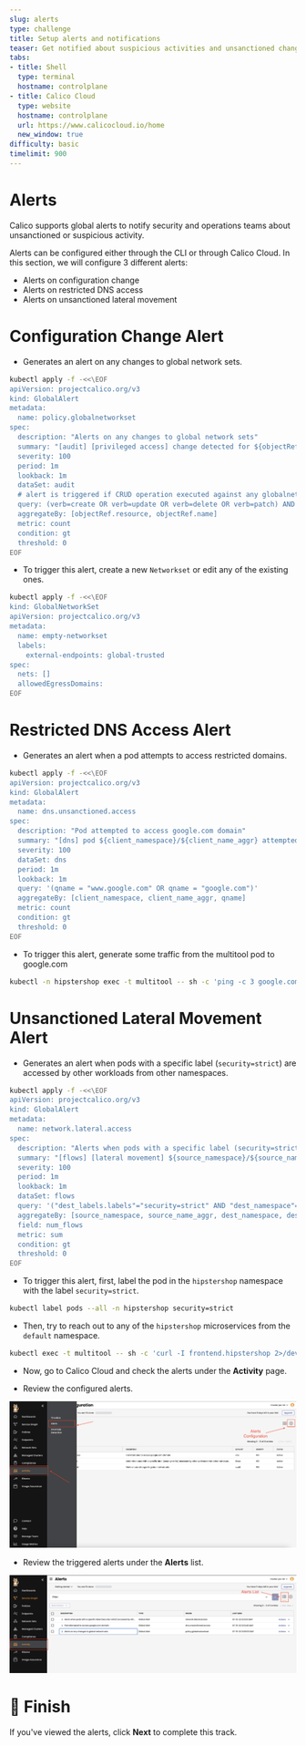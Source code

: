 ```yaml
---
slug: alerts
type: challenge
title: Setup alerts and notifications
teaser: Get notified about suspicious activities and unsanctioned changes in real-time
tabs:
- title: Shell
  type: terminal
  hostname: controlplane
- title: Calico Cloud
  type: website
  hostname: controlplane
  url: https://www.calicocloud.io/home
  new_window: true
difficulty: basic
timelimit: 900
---
```

Alerts
===============

Calico supports global alerts to notify security and operations teams about unsanctioned or suspicious activity.

Alerts can be configured either through the CLI or through Calico Cloud. In this section, we will configure 3 different alerts:

- Alerts on configuration change
- Alerts on restricted DNS access
- Alerts on unsanctioned lateral movement

Configuration Change Alert
===============
- Generates an alert on any changes to global network sets.

```bash
kubectl apply -f -<<\EOF
apiVersion: projectcalico.org/v3
kind: GlobalAlert
metadata:
  name: policy.globalnetworkset
spec:
  description: "Alerts on any changes to global network sets"
  summary: "[audit] [privileged access] change detected for ${objectRef.resource} ${objectRef.name}"
  severity: 100
  period: 1m
  lookback: 1m
  dataSet: audit
  # alert is triggered if CRUD operation executed against any globalnetworkset
  query: (verb=create OR verb=update OR verb=delete OR verb=patch) AND "objectRef.resource"=globalnetworksets
  aggregateBy: [objectRef.resource, objectRef.name]
  metric: count
  condition: gt
  threshold: 0
EOF
```

- To trigger this alert, create a new `Networkset` or edit any of the existing ones.

```bash
kubectl apply -f -<<\EOF
kind: GlobalNetworkSet
apiVersion: projectcalico.org/v3
metadata:
  name: empty-networkset
  labels:
    external-endpoints: global-trusted
spec:
  nets: []
  allowedEgressDomains:
EOF
```


Restricted DNS Access Alert
===============
- Generates an alert when a pod attempts to access restricted domains.

```bash
kubectl apply -f -<<\EOF
apiVersion: projectcalico.org/v3
kind: GlobalAlert
metadata:
  name: dns.unsanctioned.access
spec:
  description: "Pod attempted to access google.com domain"
  summary: "[dns] pod ${client_namespace}/${client_name_aggr} attempted to access '${qname}'"
  severity: 100
  dataSet: dns
  period: 1m
  lookback: 1m
  query: '(qname = "www.google.com" OR qname = "google.com")'
  aggregateBy: [client_namespace, client_name_aggr, qname]
  metric: count
  condition: gt
  threshold: 0
EOF
```

- To trigger this alert, generate some traffic from the multitool pod to google.com

```bash
kubectl -n hipstershop exec -t multitool -- sh -c 'ping -c 3 google.com'
```

Unsanctioned Lateral Movement Alert
===============

- Generates an alert when pods with a specific label (`security=strict`) are accessed by other workloads from other namespaces.

```bash
kubectl apply -f -<<\EOF
apiVersion: projectcalico.org/v3
kind: GlobalAlert
metadata:
  name: network.lateral.access
spec:
  description: "Alerts when pods with a specific label (security=strict) accessed by other workloads from other namespaces"
  summary: "[flows] [lateral movement] ${source_namespace}/${source_name_aggr} has accessed ${dest_namespace}/${dest_name_aggr} with label security=strict"
  severity: 100
  period: 1m
  lookback: 1m
  dataSet: flows
  query: '("dest_labels.labels"="security=strict" AND "dest_namespace"="hipstershop") AND "source_namespace"!="hipstershop" AND "proto"="tcp" AND (("action"="allow" AND ("reporter"="dst" OR "reporter"="src")) OR ("action"="deny" AND "reporter"="src"))'
  aggregateBy: [source_namespace, source_name_aggr, dest_namespace, dest_name_aggr]
  field: num_flows
  metric: sum
  condition: gt
  threshold: 0
EOF
  ````

- To trigger this alert, first, label the pod in the `hipstershop` namespace with the label `security=strict`.

```bash
kubectl label pods --all -n hipstershop security=strict
```

- Then, try to reach out to any of the `hipstershop` microservices from the `default` namespace.

```bash
kubectl exec -t multitool -- sh -c 'curl -I frontend.hipstershop 2>/dev/null | grep -i http'
```

- Now, go to Calico Cloud and check the alerts under the **Activity** page.

- Review the configured alerts.

![Image Description](../assets/alerts-configuration.png)

- Review the triggered alerts under the **Alerts** list.

![Image Description](../assets/alerts-list.png)

🏁 Finish
=========

If you've viewed the alerts, click **Next** to complete this track.

